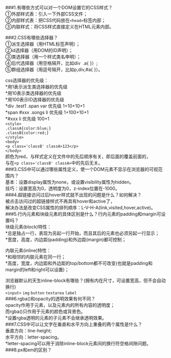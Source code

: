 ###1.有哪些方式可以对一个DOM设置它的CSS样式？     
①外部样式表：引入一下外部CSS文件；     
②内部样式表：把CSS代码放在`<head>`标签内部；   
③内联样式：将CSS样式直接定义在HTML元素内部。   
   
###2.CSS有哪些选择器？   
①派生选择器（用HTML标签声明）；   
②id选择器（用DOM的ID声明）；   
③类选择器（用一个样式类名申明）；   
④后代选择器（用空格隔开，比如div&nbsp;&nbsp;.a{ }）;   
⑤群组选择器（用逗号隔开，比如p,div,#a{ }）。   
  
css选择器的优先级：  
*用1表示派生类选择器的优先级    
*用10表示类选择器的优先级   
*用100表示ID选择器的优先级    
*div .test1 .span var 优先级 1+10+10+1   
*span #xxx .songs li 优先级 1+100+10+1   
*#xxx li 优先级 100+1   
`<style>`   
    `.classA{color:blue;}`     
    `.classB{color:red;}`      
`</style>`      
`<body>`     
    `<p class='classB' classA>123</p>`    
`</body>`    
颜色为red，与样式定义在文件中的先后顺序有关，即后面的覆盖前面的，    
与在`<p class='classB' classA>`中的先后无关。     
###3.CSS中可以通过哪些属性定义，使一个DOM元素不显示在浏览器的可视范围内？     
基本：设置display属性为none，或设置visibility属性为hidden。     
技巧：设置宽高为0，透明度为0，z-index位置在-1000。    
###4.超链接访问过后hover样式就不出现的问题是什么？如何解决？   
被点击访问过的超链接样式不再具有hover和active了，   
解决办法是改变CSS属性的排列顺序：L-V-H-A(link,visited,hover,active)。   
###5.行内元素和块级元素的具体区别是什么？行内元素的padding和margin可设置吗？     
块级元素(block)特性：    
*总是独占一行，表现为另起一行开始，而且其后的元素也必须另起一行显示；    
*宽度，高度，内边距(padding)和外边距(margin)都可控制；    
    
内联元素(inline)特性：    
*和相邻的内联元素在同一行；    
*高度，宽度，内边距和外边距的top/bottom都不可改变(也就是padding和margin的left和right可以设置)；     
    
浏览器默认的天生inline-block有哪些？(拥有内在尺寸，可设置宽高，但不会自动换行)     
`<input>`  `img` `button` `textarea` `label`    
###6.rgba()和opacity的透明效果有何不同？    
opacity作用于元素，以及元素内的所有内容的透明度；    
而rgba()只作用于元素的颜色或背景色。    
*设置rgba透明的元素的子元素不会继承透明效果。   
###7.CSS中可以让文字在垂直和水平方向上重叠的两个属性是什么？   
垂直方向：line-height;   
水平方向：letter-spacing。   
*letter-spacing可以用于消除inline-block元素间的换行符空格间隙问题。    
###8.px和em的区别？
